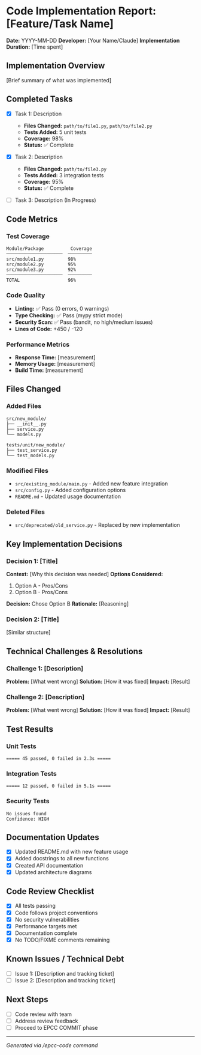 # Code Implementation Report: [Feature/Task Name]
**Date:** YYYY-MM-DD
**Developer:** [Your Name/Claude]
**Implementation Duration:** [Time spent]

## Implementation Overview
[Brief summary of what was implemented]

## Completed Tasks
- [x] Task 1: Description
  - **Files Changed:** `path/to/file1.py`, `path/to/file2.py`
  - **Tests Added:** 5 unit tests
  - **Coverage:** 98%
  - **Status:** ✅ Complete

- [x] Task 2: Description
  - **Files Changed:** `path/to/file3.py`
  - **Tests Added:** 3 integration tests
  - **Coverage:** 95%
  - **Status:** ✅ Complete

- [ ] Task 3: Description (In Progress)

## Code Metrics

### Test Coverage
```
Module/Package          Coverage
─────────────────────  ─────────
src/module1.py         98%
src/module2.py         95%
src/module3.py         92%
─────────────────────  ─────────
TOTAL                  96%
```

### Code Quality
- **Linting:** ✅ Pass (0 errors, 0 warnings)
- **Type Checking:** ✅ Pass (mypy strict mode)
- **Security Scan:** ✅ Pass (bandit, no high/medium issues)
- **Lines of Code:** +450 / -120

### Performance Metrics
- **Response Time:** [measurement]
- **Memory Usage:** [measurement]
- **Build Time:** [measurement]

## Files Changed

### Added Files
```
src/new_module/
├── __init__.py
├── service.py
└── models.py

tests/unit/new_module/
├── test_service.py
└── test_models.py
```

### Modified Files
- `src/existing_module/main.py` - Added new feature integration
- `src/config.py` - Added configuration options
- `README.md` - Updated usage documentation

### Deleted Files
- `src/deprecated/old_service.py` - Replaced by new implementation

## Key Implementation Decisions

### Decision 1: [Title]
**Context:** [Why this decision was needed]
**Options Considered:**
1. Option A - Pros/Cons
2. Option B - Pros/Cons

**Decision:** Chose Option B
**Rationale:** [Reasoning]

### Decision 2: [Title]
[Similar structure]

## Technical Challenges & Resolutions

### Challenge 1: [Description]
**Problem:** [What went wrong]
**Solution:** [How it was fixed]
**Impact:** [Result]

### Challenge 2: [Description]
**Problem:** [What went wrong]
**Solution:** [How it was fixed]
**Impact:** [Result]

## Test Results

### Unit Tests
```
===== 45 passed, 0 failed in 2.3s =====
```

### Integration Tests
```
===== 12 passed, 0 failed in 5.1s =====
```

### Security Tests
```
No issues found
Confidence: HIGH
```

## Documentation Updates
- [x] Updated README.md with new feature usage
- [x] Added docstrings to all new functions
- [x] Created API documentation
- [x] Updated architecture diagrams

## Code Review Checklist
- [x] All tests passing
- [x] Code follows project conventions
- [x] No security vulnerabilities
- [x] Performance targets met
- [x] Documentation complete
- [x] No TODO/FIXME comments remaining

## Known Issues / Technical Debt
- [ ] Issue 1: [Description and tracking ticket]
- [ ] Issue 2: [Description and tracking ticket]

## Next Steps
- [ ] Code review with team
- [ ] Address review feedback
- [ ] Proceed to EPCC COMMIT phase

---
*Generated via /epcc-code command*
